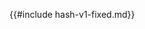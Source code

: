 {{#include hash-v1-fixed.md}}

<!--
## Raw Schema

[JSON Schema for Hash v1](schema/hash-v1.json)
-->
